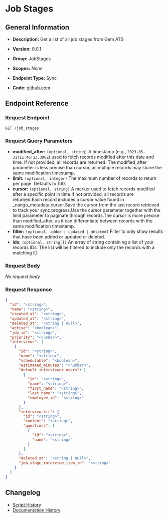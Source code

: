 <!-- BEGIN GENERATED CONTENT -->
# Job Stages

## General Information

- **Description:** Get a list of all job stages from Gem ATS

- **Version:** 0.0.1
- **Group:** JobStages
- **Scopes:** _None_
- **Endpoint Type:** Sync
- **Code:** [github.com](https://github.com/NangoHQ/integration-templates/tree/main/integrations/gem/syncs/job-stages.ts)


## Endpoint Reference

### Request Endpoint

`GET /job_stages`

### Request Query Parameters

- **modified_after:** `(optional, string)` A timestamp (e.g., `2023-05-31T11:46:13.390Z`) used to fetch records modified after this date and time. If not provided, all records are returned. The modified_after parameter is less precise than cursor, as multiple records may share the same modification timestamp.
- **limit:** `(optional, integer)` The maximum number of records to return per page. Defaults to 100.
- **cursor:** `(optional, string)` A marker used to fetch records modified after a specific point in time.If not provided, all records are returned.Each record includes a cursor value found in _nango_metadata.cursor.Save the cursor from the last record retrieved to track your sync progress.Use the cursor parameter together with the limit parameter to paginate through records.The cursor is more precise than modified_after, as it can differentiate between records with the same modification timestamp.
- **filter:** `(optional, added | updated | deleted)` Filter to only show results that have been added or updated or deleted.
- **ids:** `(optional, string[])` An array of string containing a list of your records IDs. The list will be filtered to include only the records with a matching ID.

### Request Body

_No request body_

### Request Response

```json
{
  "id": "<string>",
  "name": "<string>",
  "created_at": "<string>",
  "updated_at": "<string>",
  "deleted_at": "<string | null>",
  "active": "<boolean>",
  "job_id": "<string>",
  "priority": "<number>",
  "interviews": [
    {
      "id": "<string>",
      "name": "<string>",
      "schedulable": "<boolean>",
      "estimated_minutes": "<number>",
      "default_interviewer_users": [
        {
          "id": "<string>",
          "name": "<string>",
          "first_name": "<string>",
          "last_name": "<string>",
          "employee_id": "<string>"
        }
      ],
      "interview_kit": {
        "id": "<string>",
        "content": "<string>",
        "questions": [
          {
            "id": "<string>",
            "name": "<string>"
          }
        ]
      },
      "deleted_at": "<string | null>",
      "job_stage_interview_item_id": "<string>"
    }
  ]
}
```

## Changelog

- [Script History](https://github.com/NangoHQ/integration-templates/commits/main/integrations/gem/syncs/job-stages.ts)
- [Documentation History](https://github.com/NangoHQ/integration-templates/commits/main/integrations/gem/syncs/job-stages.md)

<!-- END  GENERATED CONTENT -->

